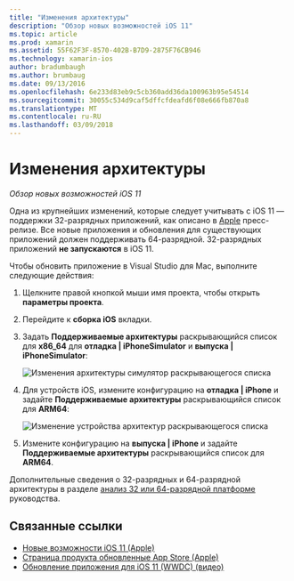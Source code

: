 ```yaml
---
title: "Изменения архитектуры"
description: "Обзор новых возможностей iOS 11"
ms.topic: article
ms.prod: xamarin
ms.assetid: 55F62F3F-8570-402B-B7D9-2875F76CB946
ms.technology: xamarin-ios
author: bradumbaugh
ms.author: brumbaug
ms.date: 09/13/2016
ms.openlocfilehash: 6e233d83eb9c5cb360add36da100963b95e54514
ms.sourcegitcommit: 30055c534d9caf5dffcfdeafd6f08e666fb870a8
ms.translationtype: MT
ms.contentlocale: ru-RU
ms.lasthandoff: 03/09/2018
---
```

# <a name="architecture-changes"></a>Изменения архитектуры

_Обзор новых возможностей iOS 11_

Одна из крупнейших изменений, которые следует учитывать с iOS 11 — поддержки 32-разрядных приложений, как описано в [Apple](https://developer.apple.com/news/?id=06282017b) пресс-релизе. Все новые приложения и обновления для существующих приложений должен поддерживать 64-разрядной. 32-разрядных приложений **не запускаются** в iOS 11.

Чтобы обновить приложение в Visual Studio для Mac, выполните следующие действия:

1. Щелкните правой кнопкой мыши имя проекта, чтобы открыть **параметры проекта**.
2. Перейдите к **сборка iOS** вкладки.
3. Задать **Поддерживаемые архитектуры** раскрывающийся список для **x86_64** для **отладка | iPhoneSimulator** и **выпуска | iPhoneSimulator**:

    ![Изменения архитектуры симулятор раскрывающегося списка](architecture-changes-images/image1.png)

4. Для устройств iOS, измените конфигурацию на **отладка | iPhone** и задайте **Поддерживаемые архитектуры** раскрывающийся список для **ARM64**:

    ![Изменение устройства архитектур раскрывающегося списка](architecture-changes-images/image2.png)

5. Измените конфигурацию на **выпуска | iPhone** и задайте **Поддерживаемые архитектуры** раскрывающийся список для **ARM64**.

Дополнительные сведения о 32-разрядных и 64-разрядной архитектуры в разделе [анализ 32 или 64-разрядной платформе](~/cross-platform/macios/32-and-64/index.md#ios) руководства.

## <a name="related-links"></a>Связанные ссылки

- [Новые возможности iOS 11 (Apple)](https://developer.apple.com/ios/)
- [Страница продукта обновленные App Store (Apple)](https://developer.apple.com/app-store/product-page/)
- [Обновление приложения для iOS 11 (WWDC) (видео)](https://developer.apple.com/videos/play/wwdc2017/204/)
